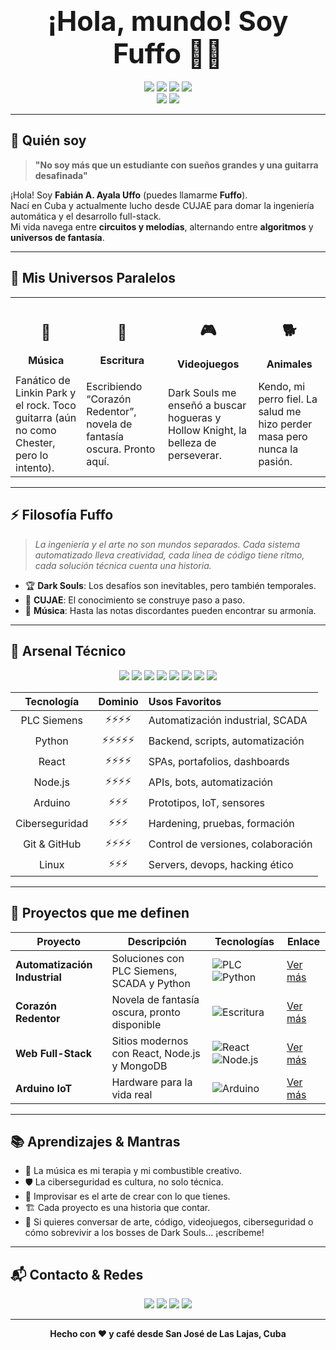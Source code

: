 <!-- Portada animada con badges y emojis -->
<h1 align="center">
  <span style="font-size:2.7rem; font-weight:bold">¡Hola, mundo! Soy Fuffo 👋✨</span>
</h1>

<p align="center">
  <img src="https://img.shields.io/badge/Soy-Fuffo-blueviolet?style=for-the-badge" />
  <img src="https://img.shields.io/badge/Cuba-🇨🇺-red?style=for-the-badge" />
  <img src="https://img.shields.io/badge/Ingeniero_Automático-💡-orange?style=for-the-badge" />
  <img src="https://img.shields.io/badge/Desarrollador_FullStack-🖥️-teal?style=for-the-badge" />
  <br>
  <img src="https://img.shields.io/badge/Creativo-🎸-purple?style=for-the-badge" />
  <img src="https://img.shields.io/badge/Fan_de_LinkedIn-🎮-black?style=for-the-badge" />
</p>

---

## 👤 Quién soy

> **"No soy más que un estudiante con sueños grandes y una guitarra desafinada"**

¡Hola! Soy **Fabián A. Ayala Uffo** (puedes llamarme **Fuffo**).  
Nací en Cuba y actualmente lucho desde CUJAE para domar la ingeniería automática y el desarrollo full-stack.  
Mi vida navega entre **circuitos y melodías**, alternando entre **algoritmos** y **universos de fantasía**.

---

## 🎸 Mis Universos Paralelos

<table>
  <tr>
    <td align="center"><h2>🎵</h2><b>Música</b></td>
    <td align="center"><h2>📖</h2><b>Escritura</b></td>
    <td align="center"><h2>🎮</h2><b>Videojuegos</b></td>
    <td align="center"><h2>🐕</h2><b>Animales</b></td>
  </tr>
  <tr>
    <td>Fanático de Linkin Park y el rock. Toco guitarra (aún no como Chester, pero lo intento).</td>
    <td>Escribiendo “Corazón Redentor”, novela de fantasía oscura. Pronto aquí.</td>
    <td>Dark Souls me enseñó a buscar hogueras y Hollow Knight, la belleza de perseverar.</td>
    <td>Kendo, mi perro fiel. La salud me hizo perder masa pero nunca la pasión.</td>
  </tr>
</table>

---

## ⚡ Filosofía Fuffo

> _La ingeniería y el arte no son mundos separados. Cada sistema automatizado lleva creatividad, cada línea de código tiene ritmo, cada solución técnica cuenta una historia._

- 🏆 **Dark Souls**: Los desafíos son inevitables, pero también temporales.
- 🏫 **CUJAE**: El conocimiento se construye paso a paso.
- 🎼 **Música**: Hasta las notas discordantes pueden encontrar su armonía.

---

## 🧰 Arsenal Técnico

<p align="center">
  <img src="https://img.shields.io/badge/PLC-Siemens-blue?logo=siemens&style=for-the-badge"/>
  <img src="https://img.shields.io/badge/Python-3776AB?logo=python&style=for-the-badge"/>
  <img src="https://img.shields.io/badge/React-20232a?logo=react&style=for-the-badge"/>
  <img src="https://img.shields.io/badge/Node.js-339933?logo=node.js&style=for-the-badge"/>
  <img src="https://img.shields.io/badge/Arduino-00979D?logo=arduino&style=for-the-badge"/>
  <img src="https://img.shields.io/badge/Ciberseguridad-dark?logo=hackthebox&style=for-the-badge"/>
  <img src="https://img.shields.io/badge/GitHub-181717?logo=github&style=for-the-badge"/>
  <img src="https://img.shields.io/badge/Linux-black?logo=linux&style=for-the-badge"/>
</p>

| **Tecnología** | **Dominio** | **Usos Favoritos** |
|:--------------:|:----------:|:-------------------|
| PLC Siemens    | ⚡⚡⚡⚡      | Automatización industrial, SCADA |
| Python         | ⚡⚡⚡⚡⚡     | Backend, scripts, automatización |
| React          | ⚡⚡⚡⚡      | SPAs, portafolios, dashboards   |
| Node.js        | ⚡⚡⚡⚡      | APIs, bots, automatización      |
| Arduino        | ⚡⚡⚡        | Prototipos, IoT, sensores       |
| Ciberseguridad | ⚡⚡⚡        | Hardening, pruebas, formación   |
| Git & GitHub   | ⚡⚡⚡⚡      | Control de versiones, colaboración |
| Linux          | ⚡⚡⚡        | Servers, devops, hacking ético  |

---

## 🌟 Proyectos que me definen

| Proyecto                | Descripción                                       | Tecnologías                          | Enlace        |
|-------------------------|---------------------------------------------------|--------------------------------------|---------------|
| **Automatización Industrial** | Soluciones con PLC Siemens, SCADA y Python      | ![PLC](https://img.shields.io/badge/PLC-Siemens-blue?logo=siemens) ![Python](https://img.shields.io/badge/Python-3776AB?logo=python) | [Ver más](#)  |
| **Corazón Redentor**    | Novela de fantasía oscura, pronto disponible      | ![Escritura](https://img.shields.io/badge/Escritura-dark?logo=bookstack) | [Ver más](#)  |
| **Web Full-Stack**      | Sitios modernos con React, Node.js y MongoDB      | ![React](https://img.shields.io/badge/React-20232a?logo=react) ![Node.js](https://img.shields.io/badge/Node.js-339933?logo=node.js)| [Ver más](#)  |
| **Arduino IoT**         | Hardware para la vida real                        | ![Arduino](https://img.shields.io/badge/Arduino-00979D?logo=arduino) | [Ver más](#)  |

---

## 📚 Aprendizajes & Mantras

- 🎵 La música es mi terapia y mi combustible creativo.
- 🛡️ La ciberseguridad es cultura, no solo técnica.
- 🧩 Improvisar es el arte de crear con lo que tienes.
- 🏗️ Cada proyecto es una historia que contar.
- 💬 Si quieres conversar de arte, código, videojuegos, ciberseguridad o cómo sobrevivir a los bosses de Dark Souls... ¡escríbeme!

---

## 📬 Contacto & Redes

<p align="center">
  <a href="https://github.com/Nostrad4mus" target="_blank"><img src="https://img.shields.io/badge/GitHub-181717?style=for-the-badge&logo=github"/></a>
  <a href="https://linkedin.com/in/tuperfil" target="_blank"><img src="https://img.shields.io/badge/LinkedIn-0A66C2?style=for-the-badge&logo=linkedin"/></a>
  <a href="mailto:n62707291@dominio.com"><img src="https://img.shields.io/badge/Email-d14836?style=for-the-badge&logo=gmail"/></a>
  <a href="tu-cv.pdf" download><img src="https://img.shields.io/badge/Descargar%20CV-00c853?style=for-the-badge&logo=adobeacrobatreader"/></a>
</p>

---

<p align="center">
  <b>Hecho con ❤️ y café desde San José de Las Lajas, Cuba</b>
</p>